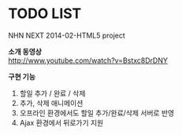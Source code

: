 TODO LIST
===================
NHN NEXT 2014-02-HTML5 project

**소개 동영상** <br>
http://www.youtube.com/watch?v=Bstxc8DrDNY<br>

**구현 기능** <br>
1) 할일 추가 / 완료 / 삭제<br>
2) 추가, 삭제 애니메이션<br>
3) 오프라인 환경에서도 할일 추가/완료/삭제 서버로 반영<br>
3) Ajax 환경에서 뒤로가기 지원<br>
